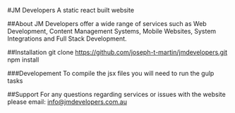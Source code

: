 #JM Developers
A static react built website

##About
JM Developers offer a wide range of services such as Web Development, Content Management Systems, Mobile Websites, System Integrations and Full Stack Development.

##Installation
git clone https://github.com/joseph-t-martin/jmdevelopers.git
npm install

###Developement
To compile the jsx files you will need to run the gulp tasks

##Support
For any questions regarding services or issues with the website please email: info@jmdevelopers.com.au
